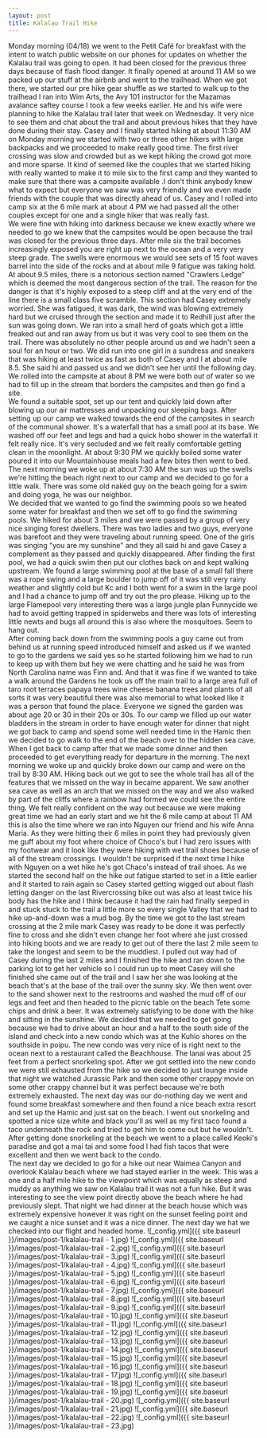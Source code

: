 ```yaml
---
layout: post
title: Kalalau Trail Hike
---
```



Monday morning (04/18) we went to the Petit Café for breakfast with the intent to watch public website on our phones for updates on whether the Kalalau trail was going to open. It had been closed for the previous three days because of flash flood danger.
It finally opened at around 11 AM so we packed up our stuff at the airbnb and went to the trailhead. When we got there, we started our pre hike gear shuffle as we started to walk up to the trailhead I ran into Wim Arts, the Avy 101 instructor for the Mazamas avalance saftey course I took a few weeks earlier.
He and his wife were planning to hike the Kalalau trail later that week on Wednesday. It very nice to see them and chat about the trail and about previous hikes that they have done during their stay.
Casey and I finally started hiking at about 11:30 AM on Monday morning we started with two or three other hikers with large backpacks and we proceeded to make really good time. 
The first river crossing was slow and crowded but as we kept hiking the crowd got more and more sparse.
It kind of seemed like the couples that we started hiking with really wanted to make it to mile six to the first camp and they wanted to make sure that there was a campsite available .I don't think anybody knew what to expect but everyone we saw was very friendly and we even made friends with the couple that was directly ahead of us.
Casey and I rolled into camp six at the 6 mile mark at about 4 PM we had passed all the other couples except for one and a single hiker that was really fast.  
We were fine with hiking into darkness because we knew exactly where we needed to go we knew that the campsites would be open because the trail was closed for the previous three days.
After mile six the trail becomes increasingly exposed you are right up next to the ocean and a very very steep grade.
The swells were enormous we would see sets of 15 foot waves barrel into the side of the rocks and at about mile 9 fatigue was taking hold.  
At about 9.5 miles, there is a notorious section named "Crawlers Ledge" which is deemed the most dangerous section of the trail. The reason for the danger is that it's highly exposed to a steep cliff and at the very end of the line there is a small class five scramble.
This section had Casey extremely worried. She was fatigued, it was dark, the wind was blowing extremely hard but we cruised through the section and made it to Redhill just after the sun was going down. We ran into a small herd of goats which got a little freaked out and ran away from us but it was very cool to see them on the trail. There was absolutely no other people around us and we hadn't seen a soul for an hour or two.  We did run into one girl in a sundress and sneakers that was hiking at least twice as fast as both of Casey and I at about mile 8.5. She said hi and passed us and we didn't see her until the following day. We rolled into the campsite at about 8 PM we were both out of water so we had to fill up in the stream that borders the campsites and then go find a site.  
We found a suitable spot, set up our tent and quickly laid down after blowing up our air mattresses and unpacking our sleeping bags. After setting up our camp we walked towards the end of the campsites in search of the communal shower. It's a waterfall that has a small pool at its base. We washed off our feet and legs and had a quick hobo shower in the waterfall it felt really nice. It's very secluded and we felt really comfortable getting clean in the moonlight. At about 9:30 PM we quickly boiled some water poured it into our Mountainhouse meals had a few bites then went to bed. The next morning we woke up at about 7:30 AM the sun was up the swells we're hitting the beach right next to our camp and we decided to go for a little walk. There was some old naked guy on the beach going for a swim and doing yoga, he was our neighbor.  
We decided that we wanted to go find the swimming pools so we heated some water for breakfast and then we set off to go find the swimming pools. We hiked for about 3 miles and we were passed by a group of very nice singing forest dwellers. There was two ladies and two guys, everyone was barefoot and they were traveling about running speed. One of the girls was singing "you are my sunshine" and they all said hi and gave Casey a complement as they passed and quickly disappeared. After finding the first pool, we had a quick swim then put our clothes back on and kept walking upstream. 
We found a large swimming pool at the base of a small fall there was a rope swing and a large boulder to jump off of it was still very rainy weather and slightly cold but Kc and I both went for a swim in the large pool and I had a chance to jump off and try out the pro please. Hiking up to the large Flamepool very interesting there was a large jungle plan Funnycide we had to avoid getting trapped in spiderwebs and there was lots of interesting little newts and bugs all around this is also where the mosquitoes. Seem to hang out.  
After coming back down from the swimming pools a guy came out from behind us at running speed introduced himself and asked us if we wanted to go to the gardens we said yes so he started following him we had to run to keep up with them but hey we were chatting and he said he was from North Carolina name was Finn and. And that it was fine if we wanted to take a walk around the Gardens he took us off the main trail to a large area full of taro root terraces papaya trees wine cheese banana trees and plants of all sorts it was very beautiful there was also memorial to what looked like it was a person that found the place. Everyone we signed the garden was about age 20 or 30 in their 20s or 30s. To our camp we filled up our water bladders in the stream in order to have enough water for dinner that night we got back to camp and spend some well needed time in the Hamic then we decided to go walk to the end of the beach over to the hidden sea cave.  
When I got back to camp after that we made some dinner and then proceeded to get everything ready for departure in the morning. The next morning we woke up and quickly broke down our camp and were on the trail by 8:30 AM. Hiking back out we got to see the whole trail has all of the features that we missed on the way in became apparent. We saw another sea cave as well as an arch that we missed on the way and we also walked by part of the cliffs where a rainbow had formed we could see the entire thing. We felt really confident on the way out because we were making great time we had an early start and we hit the 6 mile camp at about 11 AM this is also the time where we ran into Nguyen our friend and his wife Anna Maria. As they were hitting their 6 miles in point they had previously given me guff about my foot where choice of Choco's but I had zero issues with my footwear and it look like they were hiking with wet trail shoes because of all of the stream crossings. I wouldn't be surprised if the next time I hike with Nguyen on a wet hike he's got Chaco's instead of trail shoes. As we started the second half on the hike out fatigue started to set in a little earlier and it started to rain again so Casey started getting wigged out about flash letting danger on the last Rivercrossing bike out was also at least twice his body has the hike and I think because it had the rain had finally seeped in and stuck stuck to the trail a little more so every single Valley that we had to hike up-and-down was a mud bog.   By the time we got to the last stream crossing at the 2 mile mark Casey was ready to be done it was perfectly fine to cross and she didn't even change her foot where she just crossed into hiking boots and we are ready to get out of there the last 2 mile seem to take the longest and seem to be the muddiest. I pulled out way had of Casey during the last 2 miles and I finished the hike and ran down to the parking lot to get her vehicle so I could run up to meet Casey will she finished she came out of the trail and I saw her she was looking at the beach that's at the base of the trail over the sunny sky. We then went over to the sand shower next to the restrooms and washed the mud off of our legs and feet and then headed to the picnic table on the beach Tete some chips and drink a beer. It was extremely satisfying to be done with the hike and sitting in the sunshine. We decided that we needed to get going because we had to drive about an hour and a half to the south side of the island and check into a new condo which was at the Kuhio shores on the southside in poipu. The new condo was very nice of is right next to the ocean next to a restaurant called the Beachhouse. The lanai was about 25 feet from a perfect snorkeling spot. After we got settled into the new condo we were still exhausted from the hike so we decided to just lounge inside that night we watched Jurassic Park and then some other crappy movie on some other crappy channel but it was perfect because we're both extremely exhausted. The next day was our do-nothing day we went and found some breakfast somewhere and then found a nice beach extra resort and set up the Hamic and just sat on the beach. I went out snorkeling and spotted a nice size white and black you'll as well as my first taco found a taco underneath the rock and tried to get him to come out but he wouldn't. After getting done snorkeling at the beach we went to a place called Keoki's paradise and got a mai tai and some food I had fish tacos that were excellent and then we went back to the condo.   
The next day we decided to go for a hike out near Waimea Canyon and overlook Kalalau beach where we had stayed earlier in the week. This was a one and a half mile hike to the viewpoint which was equally as steep and muddy as anything we saw on Kalalau trail it was not a fun hike. But it was interesting to see the view point directly above the beach where he had previously slept. That night we had dinner at the beach house which was extremely expensive however it was right on the sunset feeling point and we caught a nice sunset and it was a nice dinner. The next day we hat we checked into our flight and headed home.
![_config.yml]({{ site.baseurl }}/images/post-1/kalalau-trail - 1.jpg)
![_config.yml]({{ site.baseurl }}/images/post-1/kalalau-trail - 2.jpg)
![_config.yml]({{ site.baseurl }}/images/post-1/kalalau-trail - 3.jpg)
![_config.yml]({{ site.baseurl }}/images/post-1/kalalau-trail - 4.jpg)
![_config.yml]({{ site.baseurl }}/images/post-1/kalalau-trail - 5.jpg)
![_config.yml]({{ site.baseurl }}/images/post-1/kalalau-trail - 6.jpg)
![_config.yml]({{ site.baseurl }}/images/post-1/kalalau-trail - 7.jpg)
![_config.yml]({{ site.baseurl }}/images/post-1/kalalau-trail - 8.jpg)
![_config.yml]({{ site.baseurl }}/images/post-1/kalalau-trail - 9.jpg)
![_config.yml]({{ site.baseurl }}/images/post-1/kalalau-trail - 10.jpg)
![_config.yml]({{ site.baseurl }}/images/post-1/kalalau-trail - 11.jpg)
![_config.yml]({{ site.baseurl }}/images/post-1/kalalau-trail - 12.jpg)
![_config.yml]({{ site.baseurl }}/images/post-1/kalalau-trail - 13.jpg)
![_config.yml]({{ site.baseurl }}/images/post-1/kalalau-trail - 14.jpg)
![_config.yml]({{ site.baseurl }}/images/post-1/kalalau-trail - 15.jpg)
![_config.yml]({{ site.baseurl }}/images/post-1/kalalau-trail - 16.jpg)
![_config.yml]({{ site.baseurl }}/images/post-1/kalalau-trail - 17.jpg)
![_config.yml]({{ site.baseurl }}/images/post-1/kalalau-trail - 18.jpg)
![_config.yml]({{ site.baseurl }}/images/post-1/kalalau-trail - 19.jpg)
![_config.yml]({{ site.baseurl }}/images/post-1/kalalau-trail - 20.jpg)
![_config.yml]({{ site.baseurl }}/images/post-1/kalalau-trail - 21.jpg)
![_config.yml]({{ site.baseurl }}/images/post-1/kalalau-trail - 22.jpg)
![_config.yml]({{ site.baseurl }}/images/post-1/kalalau-trail - 23.jpg)




